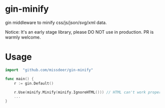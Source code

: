 # gin-minify
gin middleware to minify css/js/json/svg/xml data. 

Notice: It's an early stage library, please DO NOT use in production. PR is warmly welcome.

# Usage

```go
import 	"github.com/missdeer/gin-minify"

func main() {
	r := gin.Default()

	r.Use(minify.Minify(minify.IgnoreHTML())) // HTML can't work properly due to Transfer-Encoding: chunked
    ...
}
```

